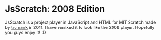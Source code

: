 # JsScratch: 2008 Edition

JsScratch is a project player in JavaScript and HTML for MIT Scratch made by [trumank](https://github.com/trumank/JsScratch "JsScratch Original Repository") in 2011. I have remixed it to look like the 2008 player. Hopefully you guys enjoy it! :D
